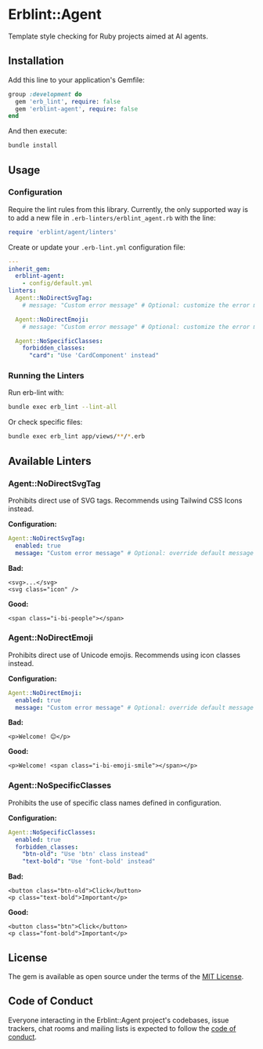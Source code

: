 # Erblint::Agent

Template style checking for Ruby projects aimed at AI agents.

## Installation

Add this line to your application's Gemfile:

```ruby
group :development do
  gem 'erb_lint', require: false
  gem 'erblint-agent', require: false
end
```

And then execute:

```bash
bundle install
```

## Usage

### Configuration

Require the lint rules from this library. Currently, the only supported way is to add a new file in `.erb-linters/erblint_agent.rb` with the line:

```ruby
require 'erblint/agent/linters'
```

Create or update your `.erb-lint.yml` configuration file:

```yaml
---
inherit_gem:
  erblint-agent:
    - config/default.yml
linters:
  Agent::NoDirectSvgTag:
    # message: "Custom error message" # Optional: customize the error message

  Agent::NoDirectEmoji:
    # message: "Custom error message" # Optional: customize the error message

  Agent::NoSpecificClasses:
    forbidden_classes:
      "card": "Use 'CardComponent' instead"
```

### Running the Linters

Run erb-lint with:

```bash
bundle exec erb_lint --lint-all
```

Or check specific files:

```bash
bundle exec erb_lint app/views/**/*.erb
```

## Available Linters

### Agent::NoDirectSvgTag

Prohibits direct use of SVG tags. Recommends using Tailwind CSS Icons instead.

**Configuration:**
```yaml
Agent::NoDirectSvgTag:
  enabled: true
  message: "Custom error message" # Optional: override default message
```

**Bad:**
```erb
<svg>...</svg>
<svg class="icon" />
```

**Good:**
```erb
<span class="i-bi-people"></span>
```

### Agent::NoDirectEmoji

Prohibits direct use of Unicode emojis. Recommends using icon classes instead.

**Configuration:**
```yaml
Agent::NoDirectEmoji:
  enabled: true
  message: "Custom error message" # Optional: override default message
```

**Bad:**
```erb
<p>Welcome! 😊</p>
```

**Good:**
```erb
<p>Welcome! <span class="i-bi-emoji-smile"></span></p>
```

### Agent::NoSpecificClasses

Prohibits the use of specific class names defined in configuration.

**Configuration:**
```yaml
Agent::NoSpecificClasses:
  enabled: true
  forbidden_classes:
    "btn-old": "Use 'btn' class instead"
    "text-bold": "Use 'font-bold' instead"
```

**Bad:**
```erb
<button class="btn-old">Click</button>
<p class="text-bold">Important</p>
```

**Good:**
```erb
<button class="btn">Click</button>
<p class="font-bold">Important</p>
```

## License

The gem is available as open source under the terms of the [MIT License](https://opensource.org/licenses/MIT).

## Code of Conduct

Everyone interacting in the Erblint::Agent project's codebases, issue trackers, chat rooms and mailing lists is expected to follow the [code of conduct](https://github.com/aki77/erblint-agent/blob/main/CODE_OF_CONDUCT.md).

